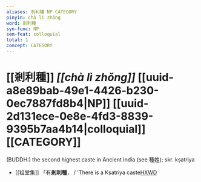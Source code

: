 ```yaml
---
aliases: 剎利種 NP CATEGORY
pinyin: chà lì zhǒng
word: 剎利種
syn-func: NP
sem-feat: colloquial
total: 1
concept: CATEGORY 
---
```

# [[剎利種]] *[[chà lì zhǒng]]*  [[uuid-a8e89bab-49e1-4426-b230-0ec7887fd8b4|NP]] [[uuid-2d131ece-0e8e-4fd3-8839-9395b7aa4b14|colloquial]] [[CATEGORY]]
(BUDDH:) the second highest caste in Ancient India (see 種姓); skr. kṣatriya
 - [[祖堂集]] 「有**剎利種**， / 'There is a Kṣatriya caste[HXWD](https://hxwd.org/textview.html?location=KR6q0002_Yan_001-1017a.17)